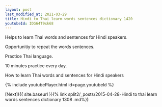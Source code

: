 ```yaml
---
layout: post
last_modified_at: 2021-03-29
title: Hindi to Thai learn words sentences dictionary 1420 
youtubeId: IDG64T9xk68
---
```

 
 
Helps to learn Thai words and sentences for Hindi speakers.

Opportunitiy to repeat the words sentences. 

Practice Thai language. 
 
10 minutes practice every day. 
 
How to learn Thai words and sentences for Hindi speakers 
 
{% include youtubePlayer.html id=page.youtubeId %}
 
 
[Next]({{ site.baseurl }}{% link  split2/_posts/2015-04-28-Hindi to thai learn words sentences dictionary 1308 .md%})
 
